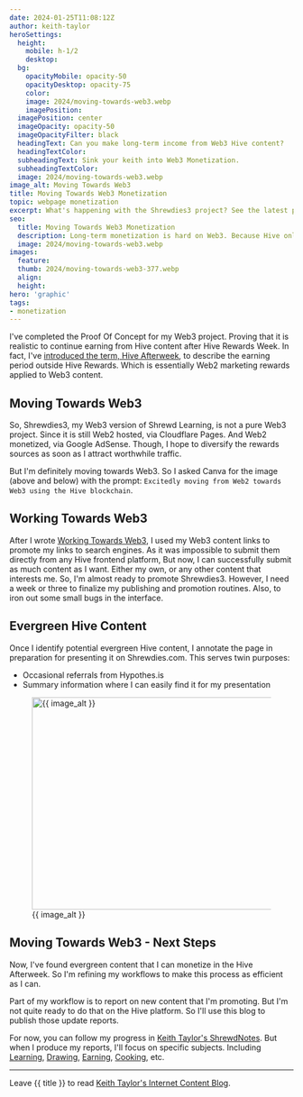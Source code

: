 ```yaml
---
date: 2024-01-25T11:08:12Z
author: keith-taylor
heroSettings:
  height:
    mobile: h-1/2
    desktop: 
  bg:
    opacityMobile: opacity-50
    opacityDesktop: opacity-75
    color: 
    image: 2024/moving-towards-web3.webp
    imagePosition: 
  imagePosition: center
  imageOpacity: opacity-50
  imageOpacityFilter: black
  headingText: Can you make long-term income from Web3 Hive content?
  headingTextColor: 
  subheadingText: Sink your keith into Web3 Monetization.
  subheadingTextColor: 
  image: 2024/moving-towards-web3.webp
image_alt: Moving Towards Web3
title: Moving Towards Web3 Monetization
topic: webpage monetization
excerpt: What's happening with the Shrewdies3 project? See the latest progress.
seo:
  title: Moving Towards Web3 Monetization
  description: Long-term monetization is hard on Web3. Because Hive only rewards you for 7 days. See how Keith applies Web2 monetization to Web3 content in the Afterweek.
  image: 2024/moving-towards-web3.webp
images:
  feature: 
  thumb: 2024/moving-towards-web3-377.webp
  align: 
  height: 
hero: 'graphic'
tags:
- monetization
---
```

<script type="application/ld+json">
{
  "@context": "http://schema.org",
  "@type": "Article",
  "name": "Moving Towards Web3 Monetization",
  "author": {
    "@type": "Person",
    "name": "Keith Taylor",
    "url": "https://shrewdies.net/about-keith-taylor/"
  },
  "datePublished": "2024-01-25T11:08:12Z",
  "dateModified": "2024-01-25T11:08:12Z",
  "image": "https://shrewdies.net/assets/images/2024/moving-towards-web3.webp",
  "url": "https://shrewdies.net/moving-towards-web3/",
  "publisher": {
    "@type": "Organization",
    "name": "Keith Taylor's Internet Content",
    "url": "https://shrewdies.net/about-keith-taylor/"
  }
}
</script>
<p>I've completed the Proof Of Concept for my Web3 project. Proving that it is realistic to continue earning from Hive content after Hive Rewards Week. In fact, I've <a href="https://shrewdies.com/post/keithtaylor/actifit-keithtaylor-20240104t003213996z">introduced the term, Hive Afterweek</a>, to describe the earning period outside Hive Rewards. Which is essentially Web2 marketing rewards applied to Web3 content.</p>
<h2 id="moving">Moving Towards Web3</h2>
<p>So, Shrewdies3, my Web3 version of Shrewd Learning, is not a pure Web3 project. Since it is still Web2 hosted, via Cloudflare Pages. And Web2 monetized, via Google AdSense. Though, I hope to diversify the rewards sources as soon as I attract worthwhile traffic.</p>
<p>But I'm definitely moving towards Web3. So I asked Canva for the image (above and below) with the prompt: <code>Excitedly moving from Web2 towards Web3 using the Hive blockchain</code>.</p>
<h2 id="working">Working Towards Web3</h2>
<p>After I wrote <a href="/working-towards-web3/">Working Towards Web3</a>, I used my Web3 content links to promote my links to search engines. As it was impossible to submit them directly from any Hive frontend platform, But now, I can successfully submit as much content as I want. Either my own, or any other content that interests me. So, I'm almost ready to promote Shrewdies3. However, I need a week or three to finalize my publishing and promotion routines. Also, to iron out some small bugs in the interface.</p>
<h2 id="evergreen">Evergreen Hive Content</h2>
<p>Once I identify potential evergreen Hive content, I annotate the page in preparation for presenting it on Shrewdies.com. This serves twin purposes:</p>
<ul>
<li>Occasional referrals from Hypothes.is</li>
<li>Summary information where I can easily find it for my presentation</li>
</ul>
<figure id="image">
<img src="/assets/images/{{ seo.image }}" alt="{{ image_alt }}"  width="610" height="377">
  <figcaption>{{ image_alt }}</figcaption>
</figure>
<h2 id="next">Moving Towards Web3 - Next Steps</h2>
<p>Now, I've found evergreen content that I can monetize in the Hive Afterweek. So I'm refining my workflows to make this process as efficient as I can.</p>
<p>Part of my workflow is to report on new content that I'm promoting. But I'm not quite ready to do that on the Hive platform. So I'll use this blog to publish those update reports.</p>
<p>For now, you can follow my progress in <a href="https://hypothes.is/users/KeithTaylor">Keith Taylor's ShrewdNotes</a>. But when I produce my reports, I'll focus on specific subjects. Including <a href="https://hypothes.is/users/KeithTaylor?q=tag%3ALearning">Learning</a>, <a href="https://hypothes.is/users/KeithTaylor?q=tag%3ADrawing">Drawing</a>, <a href="https://hypothes.is/users/KeithTaylor?q=tag%3AEarning">Earning</a>, <a href="http://insert-your-link-here.com">Cooking</a>, etc.</p>
<hr>
<p>Leave {{ title }} to read <a href="/keith-taylor-blog/">Keith Taylor's Internet Content Blog</a>.</p>
